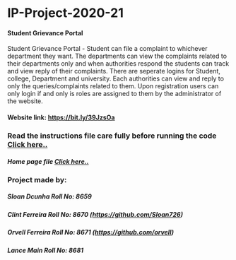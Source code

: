 # IP-Project-2020-21
  #### Student Grievance Portal
  Student Grievance Portal - Student can file a complaint to whichever department they want. The departments can view the complaints related to their departments only and when authorities respond the students can track and view reply of their complaints. There are seperate logins for Student, college, Department and university. Each authorities can view and reply to only the queries/complaints related to them. Upon registration users can only login if and only is roles are assigned to them by the administrator of the website.
  #### Website link: https://bit.ly/39JzsOa
### Read the instructions file care fully before running the code [Click here..](instruction)

##### Home page file [Click here..](home.php)

### Project made by:
##### Sloan Dcunha Roll No: 8659
##### Clint Ferreira Roll No: 8670 (https://github.com/Sloan726)
##### Orvell Ferreira Roll No: 8671 (https://github.com/orvell)
##### Lance Main Roll No: 8681
